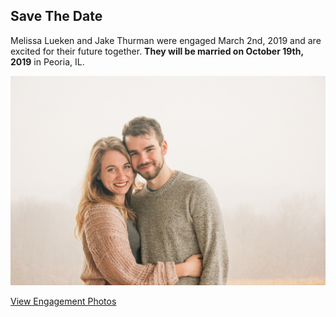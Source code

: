 ## Save The Date

Melissa Lueken and Jake Thurman were engaged March 2nd, 2019 and are excited for their future together. **They will be married on October 19th, 2019** in Peoria, IL.

![Jake and Melissa's Engagement Photo](./content/images/us.jpg)

[View Engagement Photos](./engagementphotos.html)

